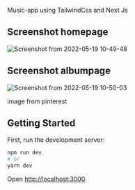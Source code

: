 Music-app using TailwindCss and Next Js

## Screenshot homepage
![Screenshot from 2022-05-19 10-49-48](https://user-images.githubusercontent.com/78941367/169231417-dfd597c0-1985-429e-abe1-46866c0186a8.png)

## Screenshot albumpage
![Screenshot from 2022-05-19 10-50-03](https://user-images.githubusercontent.com/78941367/169231432-045bc86d-9b87-4b0b-a9d6-c6d229aef65a.png)

image from pinterest

## Getting Started
First, run the development server:

```bash
npm run dev
# or
yarn dev
```

Open [http://localhost:3000](http://localhost:3000)

